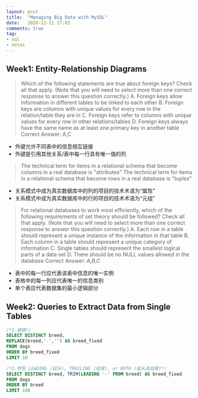 ```yaml
---
layout: post
title:  "Managing Big Data with MySQL"
date:   2020-12-11 17:02
comments: true
tag:
- sql
- notes
---
```


## Week1: Entity-Relationship Diagrams
> Which of the following statements are true about foreign keys? Check all that apply. (Note that you will need to select more than one correct response to answer this question correctly.)
A. Foreign keys allow information in different tables to be linked to each other
B. Foreign keys are columns with unique values for every row in the relation/table they are in
C. Foreign keys refer to columns with unique values for every row in other relations/tables
D. Foreign keys always have the same name as at least one primary key in another table
Correct	Answer: A,C

- 外键允许不同表中的信息相互链接
- 外键是引用其他关系/表中每一行具有唯一值的列

> The technical term for items in a relational schema that become columns in a real database is "attributes"
The technical term for items in a relational schema that become rows in a real database is "tuples"

- 关系模式中成为真实数据库中的列的项目的技术术语为“属性”
- 关系模式中成为真实数据库中的行的项目的技术术语为“元组”

> For relational databases to work most efficiently, which of the following requirements of set theory should be followed? Check all that apply. (Note that you will need to select more than one correct response to answer this question correctly.)
A. Each row in a table should represent a unique instance of the information in that table
B. Each column in a table should represent a unique category of information
C. Single tables should represent the smallest logical parts of a data set
D. There should be no NULL values allowed in the database
Correct	Answer: A,B,C

- 表中的每一行应代表该表中信息的唯一实例
- 表格中的每一列应代表唯一的信息类别
- 单个表应代表数据集的最小逻辑部分

## Week2: Queries to Extract Data from Single Tables
```sql
/*1.替换*/
SELECT DISTINCT breed,
REPLACE(breed,'-','') AS breed_fixed
FROM dogs
ORDER BY breed_fixed 
LIMIT 10

/*2.修剪 LEADING (起头), TRAILING (结尾), or BOTH (起头及结尾)*/
SELECT DISTINCT breed, TRIM(LEADING '-' FROM breed) AS breed_fixed
FROM dogs
ORDER BY breed
LIMIT 100
```

